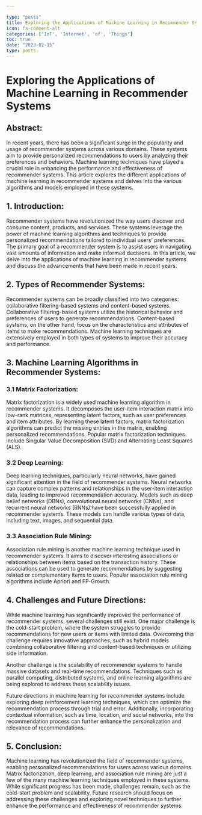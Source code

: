 ```yaml
---

type: "posts"
title: Exploring the Applications of Machine Learning in Recommender Systems
icon: fa-comment-alt
categories: ["IoT', 'Internet', 'of', 'Things"]
toc: true
date: "2023-02-15"
type: posts
---
```





# Exploring the Applications of Machine Learning in Recommender Systems

## Abstract:

In recent years, there has been a significant surge in the popularity and usage of recommender systems across various domains. These systems aim to provide personalized recommendations to users by analyzing their preferences and behaviors. Machine learning techniques have played a crucial role in enhancing the performance and effectiveness of recommender systems. This article explores the different applications of machine learning in recommender systems and delves into the various algorithms and models employed in these systems.

## 1. Introduction:

Recommender systems have revolutionized the way users discover and consume content, products, and services. These systems leverage the power of machine learning algorithms and techniques to provide personalized recommendations tailored to individual users' preferences. The primary goal of a recommender system is to assist users in navigating vast amounts of information and make informed decisions. In this article, we delve into the applications of machine learning in recommender systems and discuss the advancements that have been made in recent years.

## 2. Types of Recommender Systems:

Recommender systems can be broadly classified into two categories: collaborative filtering-based systems and content-based systems. Collaborative filtering-based systems utilize the historical behavior and preferences of users to generate recommendations. Content-based systems, on the other hand, focus on the characteristics and attributes of items to make recommendations. Machine learning techniques are extensively employed in both types of systems to improve their accuracy and performance.

## 3. Machine Learning Algorithms in Recommender Systems:

### 3.1 Matrix Factorization:

Matrix factorization is a widely used machine learning algorithm in recommender systems. It decomposes the user-item interaction matrix into low-rank matrices, representing latent factors, such as user preferences and item attributes. By learning these latent factors, matrix factorization algorithms can predict the missing entries in the matrix, enabling personalized recommendations. Popular matrix factorization techniques include Singular Value Decomposition (SVD) and Alternating Least Squares (ALS).

### 3.2 Deep Learning:

Deep learning techniques, particularly neural networks, have gained significant attention in the field of recommender systems. Neural networks can capture complex patterns and relationships in the user-item interaction data, leading to improved recommendation accuracy. Models such as deep belief networks (DBNs), convolutional neural networks (CNNs), and recurrent neural networks (RNNs) have been successfully applied in recommender systems. These models can handle various types of data, including text, images, and sequential data.

### 3.3 Association Rule Mining:

Association rule mining is another machine learning technique used in recommender systems. It aims to discover interesting associations or relationships between items based on the transaction history. These associations can be used to generate recommendations by suggesting related or complementary items to users. Popular association rule mining algorithms include Apriori and FP-Growth.

## 4. Challenges and Future Directions:

While machine learning has significantly improved the performance of recommender systems, several challenges still exist. One major challenge is the cold-start problem, where the system struggles to provide recommendations for new users or items with limited data. Overcoming this challenge requires innovative approaches, such as hybrid models combining collaborative filtering and content-based techniques or utilizing side information.

Another challenge is the scalability of recommender systems to handle massive datasets and real-time recommendations. Techniques such as parallel computing, distributed systems, and online learning algorithms are being explored to address these scalability issues.

Future directions in machine learning for recommender systems include exploring deep reinforcement learning techniques, which can optimize the recommendation process through trial and error. Additionally, incorporating contextual information, such as time, location, and social networks, into the recommendation process can further enhance the personalization and relevance of recommendations.

## 5. Conclusion:

Machine learning has revolutionized the field of recommender systems, enabling personalized recommendations for users across various domains. Matrix factorization, deep learning, and association rule mining are just a few of the many machine learning techniques employed in these systems. While significant progress has been made, challenges remain, such as the cold-start problem and scalability. Future research should focus on addressing these challenges and exploring novel techniques to further enhance the performance and effectiveness of recommender systems.